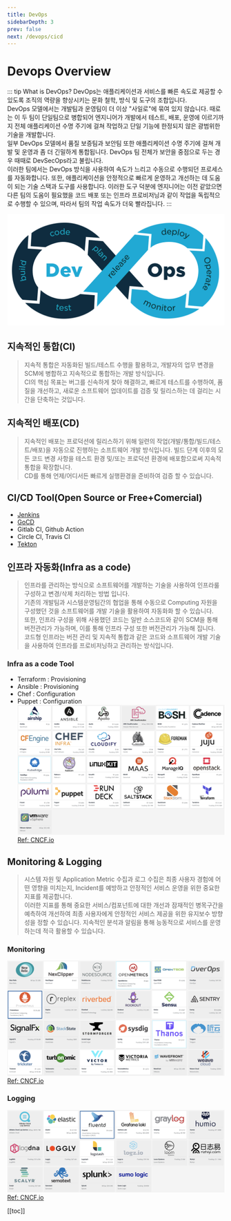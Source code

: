 ```yaml
---
title: DevOps
sidebarDepth: 3
prev: false
next: /devops/cicd
---
```


# Devops Overview

::: tip What is DevOps?
DevOps는 애플리케이션과 서비스를 빠른 속도로 제공할 수 있도록 조직의 역량을 향상시키는 문화 철학, 방식 및 도구의 조합입니다.\
DevOps 모델에서는 개발팀과 운영팀이 더 이상 "사일로"에 묶여 있지 않습니다. 때로는 이 두 팀이 단일팀으로 병합되어 엔지니어가 개발에서 테스트, 배포, 운영에 이르기까지 전체 애플리케이션 수명 주기에 걸쳐 작업하고 단일 기능에 한정되지 않은 광범위한 기술을 개발합니다.\
일부 DevOps 모델에서 품질 보증팀과 보안팀 또한 애플리케이션 수명 주기에 걸쳐 개발 및 운영과 좀 더 긴밀하게 통합됩니다. DevOps 팀 전체가 보안을  중점으로 두는 경우 때때로 DevSecOps라고 불립니다.\
이러한 팀에서는 DevOps 방식을 사용하여 속도가 느리고 수동으로 수행되던 프로세스를 자동화합니다. 또한, 애플리케이션을 안정적으로 빠르게 운영하고 
개선하는 데 도움이 되는 기술 스택과 도구를 사용합니다. 이러한 도구 덕분에 엔지니어는 이전 같았으면 다른 팀의 도움이 필요했을 코드 배포 또는 인프라 
프로비저닝과 같이 작업을 독립적으로 수행할 수 있으며, 따라서 팀의 작업 속도가 더욱 빨라집니다.
:::

![](./img/2020-03-05-23-28-46.png)


## 지속적인 통합(CI)
> 지속적 통합은 자동화된 빌드/테스트 수행을 활용하고, 개발자의 업무 변경을 SCM에 병합하고 지속적으로 통합하는 개발 방식입니다.\
> CI의 핵심 목표는 버그를 신속하게 찾아 해결하고, 빠르게 테스트를 수행하여, 품질을 개선하고, 새로운 소프트웨어 업데이트를 검증 및 릴리스하는 데
> 걸리는 시간을 단축하는 것입니다.

## 지속적인 배포(CD)
> 지속적인 배포는 프로덕션에 릴리스하기 위해 일련의 작업(개발/통합/빌드/테스트/배포)을 자동으로 진행하는 소프트웨어 개발 방식입니다.
> 빌드 단계 이후의 모든 코드 변경 사항을 테스트 환경 및/또는 프로덕션 환경에 배포함으로써 지속적 통합을 확장합니다.\
> CD를 통해 언제/어디서든 빠르게 실행환경을 준비하여 검증 할 수 있습니다.

## CI/CD Tool(Open Source or Free+Comercial)

- [Jenkins](https://jenkins.io/doc/)
- [GoCD](https://docs.gocd.org/current/)
- Gitlab CI, Github Action
- Circle CI, Travis CI
- [Tekton](https://tekton.dev/)

## 인프라 자동화(Infra as a code)
> 인프라를 관리하는 방식으로 소프트웨어를 개발하는 기술을 사용하여 인프라룰 구성하고 변경/삭제 처리하는 방법 입니다.\
> 기존의 개발팀과 시스템운영팀간의 협업을 통해 수동으로 Computing 자원을 구성했던 것을 소프트웨어를 개발 기술을 활용하여 자동화화 할 수 있습니다.\
> 또한, 인프라 구성을 위해 사용했던 코드는 일반 소스코드와 같이 SCM을 통해 버전관리가 가능하며, 이를 통해 인프라 구성 또한 버전관리가 가능해 집니다.\
> 코드형 인프라는 버전 관리 및 지속적 통합과 같은 코드와 소프트웨어 개발 기술을 사용하여 인프라를 프로비저닝하고 관리하는 방식입니다.

### Infra as a code Tool
- Terraform : Provisioning
- Ansible : Provisioning
- Chef : Configuration 
- Puppet : Configuration
  ![](./img/2020-03-06-10-42-58.png)
  [Ref: CNCF.io](https://landscape.cncf.io/category=automation-configuration&format=card-mode&grouping=category)

## Monitoring & Logging
> 시스템 자원 및 Application Metric 수집과 로그 수집은 최종 사용자 경험에 어떤 영향을 미치는지, Incident를 예방하고 안정적인 서비스 운영을 위한 중요한 지표를 제공합니다.\
> 이러한 지표를 통해 중요한 서비스/컴포넌트에 대한 개선과 잠재적인 병목구간을 예측하여 개선하여 최종 사용자에게 안정적인 서비스 제공을 위한 유지보수 방향성을 정할 수 있습니다.
> 지속적인 분석과 알림을 통해 능동적으로 서비스를 운영하는데 적극 활용할 수 있습니다.

### Monitoring

![](./img/2020-03-06-10-46-56.png)
[Ref: CNCF.io](https://landscape.cncf.io/category=observability-and-analysis&format=card-mode&grouping=category)

### Logging

![](./img/2020-03-06-10-46-20.png)
[Ref: CNCF.io](https://landscape.cncf.io/category=observability-and-analysis&format=card-mode&grouping=category)

[[toc]]